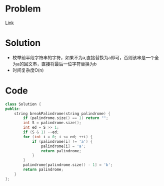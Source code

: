 # Problem
[Link](https://leetcode-cn.com/problems/break-a-palindrome/)

# Solution

* 枚举前半段字符串的字符，如果不为a,直接替换为a即可，否则该串是一个全为a的回文串，直接将最后一位字符替换为b
* 时间复杂度O(n)

# Code
```cpp
class Solution {
public:
    string breakPalindrome(string palindrome) {
        if (palindrome.size() == 1) return "";
        int S = palindrome.size();
        int ed = S >> 1;
        if (S & 1) --ed;
        for (int i = 0; i <= ed; ++i) {
            if (palindrome[i] != 'a') {
                palindrome[i] = 'a';
                return palindrome;
            }
        }
        palindrome[palindrome.size() - 1] = 'b';
        return palindrome;
    }
};
```